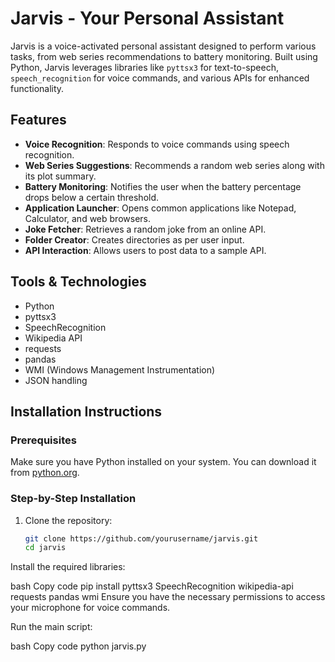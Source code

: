 # Jarvis - Your Personal Assistant

Jarvis is a voice-activated personal assistant designed to perform various tasks, from web series recommendations to battery monitoring. Built using Python, Jarvis leverages libraries like `pyttsx3` for text-to-speech, `speech_recognition` for voice commands, and various APIs for enhanced functionality.

## Features

- **Voice Recognition**: Responds to voice commands using speech recognition.
- **Web Series Suggestions**: Recommends a random web series along with its plot summary.
- **Battery Monitoring**: Notifies the user when the battery percentage drops below a certain threshold.
- **Application Launcher**: Opens common applications like Notepad, Calculator, and web browsers.
- **Joke Fetcher**: Retrieves a random joke from an online API.
- **Folder Creator**: Creates directories as per user input.
- **API Interaction**: Allows users to post data to a sample API.

## Tools & Technologies

- Python
- pyttsx3
- SpeechRecognition
- Wikipedia API
- requests
- pandas
- WMI (Windows Management Instrumentation)
- JSON handling

## Installation Instructions

### Prerequisites

Make sure you have Python installed on your system. You can download it from [python.org](https://www.python.org/downloads/).

### Step-by-Step Installation

1. Clone the repository:

   ```bash
   git clone https://github.com/yourusername/jarvis.git
   cd jarvis
Install the required libraries:

bash
Copy code
pip install pyttsx3 SpeechRecognition wikipedia-api requests pandas wmi
Ensure you have the necessary permissions to access your microphone for voice commands.

Run the main script:

bash
Copy code
python jarvis.py
